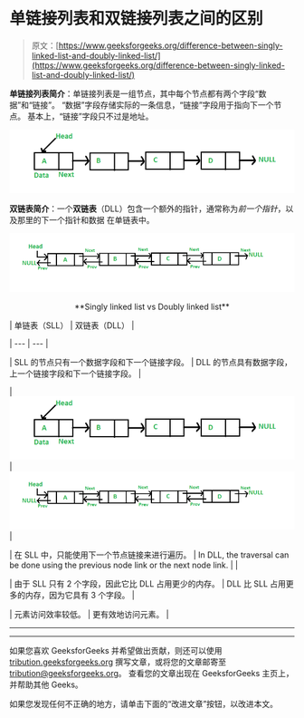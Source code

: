 # 单链接列表和双链接列表之间的区别

> 原文：[https://www.geeksforgeeks.org/difference-between-singly-linked-list-and-doubly-linked-list/](https://www.geeksforgeeks.org/difference-between-singly-linked-list-and-doubly-linked-list/)

**单链接列表简介**：单链接列表是一组节点，其中每个节点都有两个字段“数据”和“链接”。 “数据”字段存储实际的一条信息，“链接”字段用于指向下一个节点。 基本上，“链接”字段只不过是地址。

[![linkedlist](img/d97a233bf3c89e80c46e6a3193e851d6.png)](https://media.geeksforgeeks.org/wp-content/cdn-uploads/gq/2013/03/Linkedlist.png)

**双链表简介**：一个**双链表**（DLL）包含一个额外的指针，通常称为*前一个指针*，以及那里的下一个指针和数据 在单链表中。

[![dll](img/1fac4717827a04f080fae80f8fd57fe7.png)](https://media.geeksforgeeks.org/wp-content/cdn-uploads/gq/2014/03/DLL1.png)

<center>**Singly linked list vs Doubly linked list**</center>

| 单链表（SLL） | 双链表（DLL） |

| --- | --- |

| SLL 的节点只有一个数据字段和下一个链接字段。 | DLL 的节点具有数据字段，上一个链接字段和下一个链接字段。 |

| [![linkedlist](img/d97a233bf3c89e80c46e6a3193e851d6.png)](https://media.geeksforgeeks.org/wp-content/cdn-uploads/gq/2013/03/Linkedlist.png) | [![dll](img/1fac4717827a04f080fae80f8fd57fe7.png)](https://media.geeksforgeeks.org/wp-content/cdn-uploads/gq/2014/03/DLL1.png) |

| 在 SLL 中，只能使用下一个节点链接来进行遍历。 | In DLL, the traversal can be done using the previous node link or the next node link. |  |

| 由于 SLL 只有 2 个字段，因此它比 DLL 占用更少的内存。 | DLL 比 SLL 占用更多的内存，因为它具有 3 个字段。 |

| 元素访问效率较低。 | 更有效地访问元素。 |



* * *

* * *

如果您喜欢 GeeksforGeeks 并希望做出贡献，则还可以使用 [tribution.geeksforgeeks.org](https://contribute.geeksforgeeks.org/) 撰写文章，或将您的文章邮寄至 tribution@geeksforgeeks.org。 查看您的文章出现在 GeeksforGeeks 主页上，并帮助其他 Geeks。

如果您发现任何不正确的地方，请单击下面的“改进文章”按钮，以改进本文。